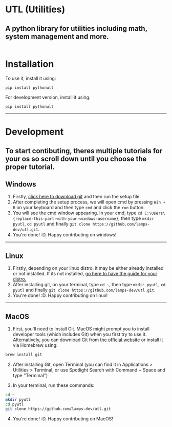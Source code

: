 # UTL (Utilities)
## A python library for utilities including math, system management and more.
```
```
# Installation
To use it, install it using:
```
pip install pythonult
```
For development version, install it using:
```
pip install pythonult
```
___
# Development
**To start contibuting, theres multiple tutorials for your os so scroll down until you choose the proper tutorial.**
---
## **Windows**
1. Firstly, [click here to download git](https://git-scm.com/download/win) and then run the setup file.
2. After completing the setup process, we will open cmd by pressing ```Win + R``` on your keyboard and then type ```cmd``` and click the ```run``` button.
3. You will see the cmd window appearing. In your cmd, type ```cd C:\Users\{replace-this-part-with-your-windows-username}```, then type ```mkdir pyutl```, ```cd pyutl``` and finally ```git clone https://github.com/lamps-dev/utl.git```.
4. You're done! :D. Happy contributing on windows!
---
## **Linux**
1. Firstly, depending on your linux distro, it may be either already installed or not installed. If its not installed, [go here to have the guide for your distro.](https://git-scm.com/downloads/linux)
2. After installing git, on your terminal, type ```cd ~```, then type ```mkdir pyutl```, ```cd pyutl``` and finally ```git clone https://github.com/lamps-dev/utl.git```.
4. You're done! :D. Happy contributing on linux!
---
## **MacOS**
1. First, you'll need to install Git. MacOS might prompt you to install developer tools (which includes Git) when you first try to use it. Alternatively, you can download Git from [the official website](https://git-scm.com/download/mac) or install it via Homebrew using:
```bash
brew install git
```

2. After installing Git, open Terminal (you can find it in Applications > Utilities > Terminal, or use Spotlight Search with Command + Space and type "Terminal")

3. In your terminal, run these commands:
```bash
cd ~
mkdir pyutl
cd pyutl
git clone https://github.com/lamps-dev/utl.git
```

4. You're done! :D. Happy contributing on MacOS!